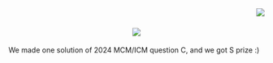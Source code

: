 <img align="right" src="https://visitor-badge.laobi.icu/badge?page_id=lightrain-a.lightrain-a" />
<h1 align="center">
    <img src="https://readme-typing-svg.herokuapp.com/?font=Righteous&size=35&center=true&vCenter=true&width=500&height=70&duration=4000&lines=Ello+my+friends+👋+I'm+Oct0pu5;" />
</h1>

We made one solution of 2024 MCM/ICM question C, and we got S prize :)
